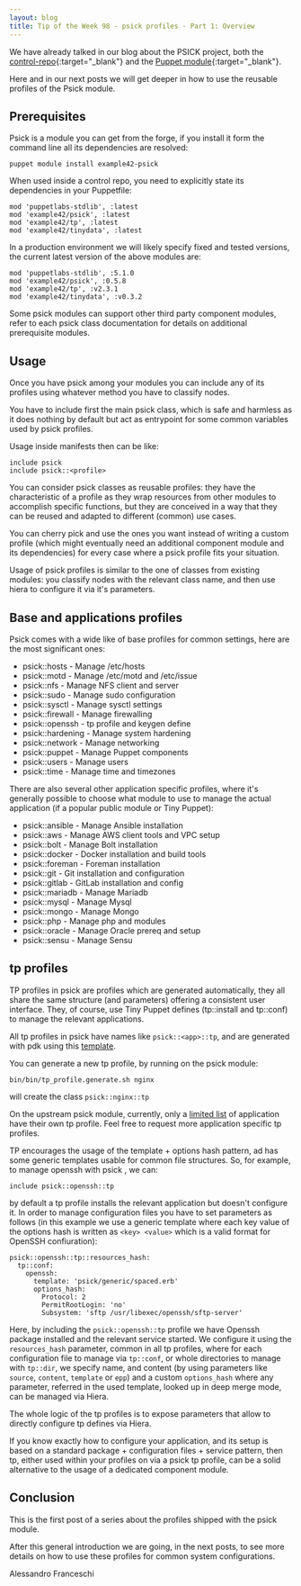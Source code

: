 ```yaml
---
layout: blog
title: Tip of the Week 98 - psick profiles - Part 1: Overview
---
```


We have already talked in our blog about the PSICK project, both the [control-repo](https://github.com/example42/psick){:target="_blank"} and the [Puppet module](https://github.com/example42/puppet-psick){:target="_blank"}.

Here and in our next posts we will get deeper in how to use the reusable profiles of the Psick module.

## Prerequisites

Psick is a module you can get from the forge, if you install it form the command line all its dependencies are resolved:

    puppet module install example42-psick

When used inside a control repo, you need to explicitly state its dependencies in your Puppetfile:

    mod 'puppetlabs-stdlib', :latest
    mod 'example42/psick', :latest
    mod 'example42/tp', :latest
    mod 'example42/tinydata', :latest

In a production environment we will likely specify fixed and tested versions, the current latest version of the above modules are:

    mod 'puppetlabs-stdlib', :5.1.0
    mod 'example42/psick', :0.5.8
    mod 'example42/tp', :v2.3.1
    mod 'example42/tinydata', :v0.3.2

Some psick modules can support other third party component modules, refer to each psick class documentation for details on additional prerequisite modules.

## Usage

Once you have psick among your modules you can include any of its profiles using whatever method you have to classify nodes.

You have to include first the main psick class, which is safe and harmless as it does nothing by default but act as entrypoint for some common variables used by psick profiles.

Usage inside manifests then can be like:

    include psick
    include psick::<profile>

You can consider psick classes as reusable profiles: they have the characteristic of a profile as they wrap resources from other modules to accomplish specific functions, but they are conceived in a way that they can be reused and adapted to different (common) use cases.

You can cherry pick and use the ones you want instead of writing a custom profile (which might eventually need an additional component module and its dependencies) for every case where a psick profile fits your situation.

Usage of psick profiles is similar to the one of classes from existing modules: you classify nodes with the relevant class name, and then use hiera to configure it via it's parameters.

## Base and applications profiles

Psick comes with a wide like of base profiles for common settings, here are the most significant ones:

  - psick::hosts - Manage /etc/hosts
  - psick::motd - Manage /etc/motd and /etc/issue
  - psick::nfs - Manage NFS client and server
  - psick::sudo - Manage sudo configuration
  - psick::sysctl - Manage sysctl settings
  - psick::firewall - Manage firewalling
  - psick::openssh - tp profile and keygen define
  - psick::hardening - Manage system hardening
  - psick::network - Manage networking
  - psick::puppet - Manage Puppet components
  - psick::users - Manage users
  - psick::time - Manage time and timezones

There are also several other application specific profiles, where it's generally possible to choose what module to use to manage the actual application (if a popular public module or Tiny Puppet):

  - psick::ansible - Manage Ansible installation
  - psick::aws - Manage AWS client tools and VPC setup
  - psick::bolt - Manage Bolt installation
  - psick::docker - Docker installation and build tools
  - psick::foreman - Foreman installation
  - psick::git - Git installation and configuration
  - psick::gitlab - GitLab installation and config
  - psick::mariadb - Manage Mariadb
  - psick::mysql - Manage Mysql
  - psick::mongo - Manage Mongo
  - psick::php - Manage php and modules
  - psick::oracle - Manage Oracle prereq and setup
  - psick::sensu - Manage Sensu

## tp profiles

TP profiles in psick are profiles which are generated automatically, they all share the same structure (and parameters)  offering a consistent user interface. They, of course, use Tiny Puppet defines (tp::install and tp::conf) to manage the relevant applications.

All tp profiles in psick have names like ```psick::<app>::tp```, and are generated with pdk using this [template](https://github.com/example42/pdk-module-template-tp-profile).

You can generate a new tp profile, by running on the psick module:

    bin/bin/tp_profile.generate.sh nginx

will create the class `psick::nginx::tp`

On the upstream psick module, currently, only a [limited list](https://github.com/example42/puppet-psick/blob/master/bin/tp_profile_mass_update.txt) of application have their own tp profile. Feel free to request more application specific tp profiles.

TP encourages the usage of the template + options hash pattern, ad has some generic templates usable for common file structures. So, for example, to manage openssh with psick , we can:

    include psick::openssh::tp

by default a tp profile installs the relevant application but doesn't configure it. In order to manage configuration files you have to set parameters as follows (in this example we use a generic template where each key value of the options hash is written as `<key> <value>` which is a valid format for OpenSSH confiuration):

    psick::openssh::tp::resources_hash:
      tp::conf:
        openssh:
          template: 'psick/generic/spaced.erb'
          options_hash:
            Protocol: 2
            PermitRootLogin: 'no'
            Subsystem: 'sftp /usr/libexec/openssh/sftp-server'

Here, by including the ```psick::openssh::tp``` profile we have Openssh package installed and the relevant service started. We configure it using the ```resources_hash``` parameter, common in all tp profiles, where for each configuration file to manage via ```tp::conf```, or whole directories to manage with ```tp::dir```, we specify name, and content (by using parameters like ```source```, ```content```, ```template``` or ```epp```) and a custom ```options_hash``` where any parameter, referred in the used template, looked up in deep merge mode, can be managed via Hiera.

The whole logic of the tp profiles is to expose parameters that allow to directly configure tp defines via Hiera.

If you know exactly how to configure your application, and its setup is based on a standard package + configuration files + service pattern, then tp, either used within your profiles on via a psick tp profile, can be a solid alternative to the usage of a dedicated component module.

## Conclusion

This is the first post of a series about the profiles shipped with the psick module.

After this general introduction we are going, in the next posts, to see more details on how to use these profiles for common system configurations.

Alessandro Franceschi
